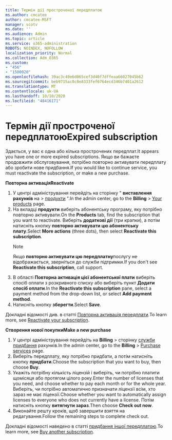 ```yaml
---
title: Термін дії простроченої передплатою
ms.author: cmcatee
author: cmcatee-MSFT
manager: scotv
ms.date: ''
ms.audience: Admin
ms.topic: article
ms.service: o365-administration
ROBOTS: NOINDEX, NOFOLLOW
localization_priority: Normal
ms.collection: Adm_O365
ms.custom:
- "456"
- "1500020"
ms.openlocfilehash: 39ac3c49e6d065cef3d40f7dffeaa66027045b62
ms.sourcegitcommit: beb9715ac0c8e8333fef6764ecd346b7401a2612
ms.translationtype: MT
ms.contentlocale: uk-UA
ms.lasthandoff: 10/10/2020
ms.locfileid: "48416171"
---
```

# <a name="expired-subscription"></a><span data-ttu-id="8374e-102">Термін дії простроченої передплатою</span><span class="sxs-lookup"><span data-stu-id="8374e-102">Expired subscription</span></span>

<span data-ttu-id="8374e-103">Здається, у вас є одна або кілька прострочених передплат.</span><span class="sxs-lookup"><span data-stu-id="8374e-103">It appears you have one or more expired subscriptions.</span></span> <span data-ttu-id="8374e-104">Якщо ви бажаєте продовжити обслуговування, потрібно повторно активувати передплату або зробити нове придбання.</span><span class="sxs-lookup"><span data-stu-id="8374e-104">If you would like to continue service, you must reactivate the subscription, or make a new purchase.</span></span>
  
<span data-ttu-id="8374e-105">**Повторна активація**</span><span class="sxs-lookup"><span data-stu-id="8374e-105">**Reactivate**</span></span>
  
1. <span data-ttu-id="8374e-106">У центрі адміністрування перейдіть на сторінку " **виставлення рахунків** на \> [продукти](https://go.microsoft.com/fwlink/p/?linkid=842054) ".</span><span class="sxs-lookup"><span data-stu-id="8374e-106">In the admin center, go to the **Billing** \> [Your products](https://go.microsoft.com/fwlink/p/?linkid=842054) page.</span></span>
2. <span data-ttu-id="8374e-107">На вкладці **продукти** виберіть абонентську програму, яку потрібно повторно активувати.</span><span class="sxs-lookup"><span data-stu-id="8374e-107">On the **Products** tab, find the subscription that you want to reactivate.</span></span> <span data-ttu-id="8374e-108">Виберіть **додаткові дії** (три крапки), а потім натисніть кнопку **повторно активувати цю абонентську плату**.</span><span class="sxs-lookup"><span data-stu-id="8374e-108">Select **More actions** (three dots), then select **Reactivate this subscription**.</span></span>
    > [!NOTE]
    > <span data-ttu-id="8374e-109">Якщо **повторно активувати цю передплатну**послугу не відображається, зверніться до служби підтримки.</span><span class="sxs-lookup"><span data-stu-id="8374e-109">If you don't see **Reactivate this subscription**, call support.</span></span>
3. <span data-ttu-id="8374e-110">В області **Повторна активація цієї абонентської плати** виберіть спосіб оплати з розкривного списку або виберіть пункт **Додати спосіб оплати**.</span><span class="sxs-lookup"><span data-stu-id="8374e-110">In the **Reactivate this subscription** pane, select a payment method from the drop-down list, or select **Add payment method**.</span></span>
4. <span data-ttu-id="8374e-111">Натисніть кнопку **зберегти**.</span><span class="sxs-lookup"><span data-stu-id="8374e-111">Select **Save**.</span></span>

<span data-ttu-id="8374e-112">Докладні відомості див. в статті [Повторна активація передплати](https://docs.microsoft.com/microsoft-365/commerce/subscriptions/reactivate-your-subscription).</span><span class="sxs-lookup"><span data-stu-id="8374e-112">To learn more, see [Reactivate your subscription](https://docs.microsoft.com/microsoft-365/commerce/subscriptions/reactivate-your-subscription).</span></span>

<span data-ttu-id="8374e-113">**Створення нової покупки**</span><span class="sxs-lookup"><span data-stu-id="8374e-113">**Make a new purchase**</span></span>
  
1. <span data-ttu-id="8374e-114">У центрі адміністрування перейдіть на **Billing** \> сторінку [служби придбання](https://go.microsoft.com/fwlink/p/?linkid=868433) рахунків.</span><span class="sxs-lookup"><span data-stu-id="8374e-114">In the admin center, go to the **Billing** \> [Purchase services](https://go.microsoft.com/fwlink/p/?linkid=868433) page.</span></span>
2. <span data-ttu-id="8374e-115">Виберіть передплату, яку потрібно придбати, а потім натисніть кнопку **придбати**.</span><span class="sxs-lookup"><span data-stu-id="8374e-115">Choose the subscription that you want to buy, then choose **Buy**.</span></span>
3. <span data-ttu-id="8374e-116">Укажіть потрібну кількість ліцензій і виберіть, чи потрібно платити щомісяця або протягом цілого року.</span><span class="sxs-lookup"><span data-stu-id="8374e-116">Enter the number of licenses that you need, and choose whether to pay each month or for the whole year.</span></span> <span data-ttu-id="8374e-117">Виберіть, чи потрібно автоматично призначати ліцензії всім, хто зараз не має ліцензії.</span><span class="sxs-lookup"><span data-stu-id="8374e-117">Choose whether you want to automatically assign licenses to everyone who does not currently have a license.</span></span> <span data-ttu-id="8374e-118">Потім натисніть кнопку **витягнути зараз**.</span><span class="sxs-lookup"><span data-stu-id="8374e-118">Then choose **Check out now**.</span></span>
4. <span data-ttu-id="8374e-119">Виконайте решту кроків, щоб завершити взяття на редагування.</span><span class="sxs-lookup"><span data-stu-id="8374e-119">Follow the remaining steps to complete check out.</span></span>

<span data-ttu-id="8374e-120">Докладні відомості наведено в статті [придбання іншої передплатою](https://docs.microsoft.com/microsoft-365/commerce/buy-another-subscription).</span><span class="sxs-lookup"><span data-stu-id="8374e-120">To learn more, see [Buy another subscription](https://docs.microsoft.com/microsoft-365/commerce/buy-another-subscription).</span></span>